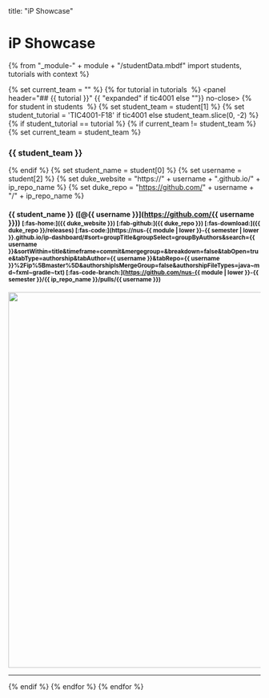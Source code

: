 <frontmatter>
title: "iP Showcase"
</frontmatter>

# iP Showcase

{% from "_module-" + module + "/studentData.mbdf" import students, tutorials with context %}

{% set current_team = "" %}
{% for tutorial in tutorials  %}
<panel header="## {{ tutorial }}" {{ "expanded" if tic4001 else ""}} no-close>
{% for student in students  %}
{% set student_team = student[1] %}
{% set student_tutorial = 'TIC4001-F18' if tic4001 else student_team.slice(0, -2) %}
{% if student_tutorial == tutorial %}
{% if current_team != student_team %}
  {% set current_team = student_team %}
### <span class="badge badge-secondary">{{ student_team }}</span>
{% endif %}
{% set student_name = student[0] %}
{% set username = student[2] %}
{% set duke_website = "https://" + username + ".github.io/" + ip_repo_name %}
{% set duke_repo = "https://github.com/" + username + "/" + ip_repo_name %}
#### {{ student_name }} ([<span class="text-monospace">@{{ username }}</span>](https://github.com/{{ username }})) <small>[:fas-home:]({{ duke_website }}) [:fab-github:]({{ duke_repo }}) [:fas-download:]({{ duke_repo }}/releases) [:fas-code:](https://nus-{{ module | lower }}-{{ semester | lower }}.github.io/ip-dashboard/#sort=groupTitle&groupSelect=groupByAuthors&search={{ username }}&sortWithin=title&timeframe=commit&mergegroup=&breakdown=false&tabOpen=true&tabType=authorship&tabAuthor={{ username }}&tabRepo={{ username }}%2Fip%5Bmaster%5D&authorshipIsMergeGroup=false&authorshipFileTypes=java~md~fxml~gradle~txt) [:fas-code-branch:](https://github.com/nus-{{ module | lower }}-{{ semester }}/{{ ip_repo_name }}/pulls/{{ username }}) </small>
<img tags="m--cs2103 m--tic4002" src="{{ duke_website }}/Ui.png" height="750" style="max-width: 100%"  onerror="this.src='images/placeholder-small.png';" /><p/>

<hr>
{% endif %}
{% endfor %}

</panel>
{% endfor %}